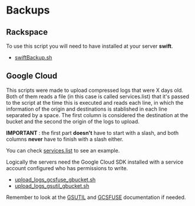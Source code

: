 # Backups

## Rackspace

To use this script you will need to have installed at your server **swift**.

* [swiftBackup.sh](https://github.com/JustDevNull/JustScripts/blob/master/Backups/swiftBackup.sh)

## Google Cloud

This scripts were made to upload compressed logs that were X days old. Both of them reads a file (in this case is called services.list) that it's passed to the script at the time this is executed and reads each line, in which the information of the origin and destinations is stablished in each line separated by a space. The first column is considered the destination at the bucket and the second the origin of the logs to upload.

**IMPORTANT** : the first part **doesn't** have to start with a slash, and both columns **never** have to finish with a slash either.

You can check [services.list](https://github.com/JustDevNull/JustScripts/blob/master/Backups/services.list) to see an example.

Logically the servers need the Google Cloud SDK installed with a service account configured who has permissions to write.

* [upload_logs_gcsfuse_gbucket.sh](https://github.com/JustDevNull/JustScripts/blob/master/Backups/upload_logs_gcsfuse_gbucket.sh)
* [upload_logs_gsutil_gbucket.sh](https://github.com/JustDevNull/JustScripts/blob/master/Backups/upload_logs_gsutil_gbucket.sh)

Remember to look at the [GSUTIL](https://cloud.google.com/storage/docs/gsutil) and [GCSFUSE](https://cloud.google.com/storage/docs/gcs-fuse) documentation if needed.
